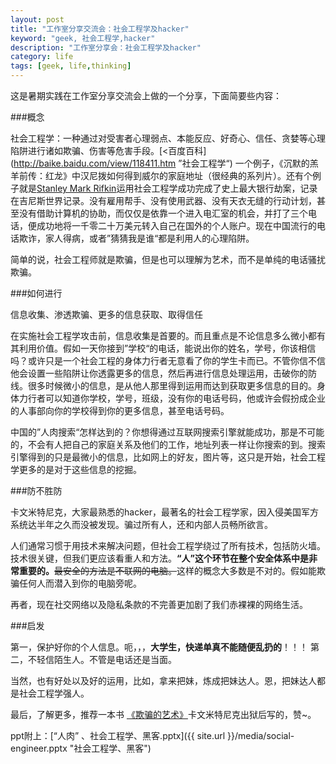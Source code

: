 ```yaml
---
layout: post
title: "工作室分享交流会：社会工程学及hacker"
keyword: "geek, 社会工程学,hacker"
description: "工作室分享会：社会工程学及hacker"
category: life
tags: [geek, life,thinking]
---
```



这是暑期实践在工作室分享交流会上做的一个分享，下面简要些内容：

###概念

社会工程学：一种通过对受害者心理弱点、本能反应、好奇心、信任、贪婪等心理陷阱进行诸如欺骗、伤害等危害手段。[<百度百科](http://baike.baidu.com/view/118411.htm ”社会工程学“)
一个例子，《沉默的羔羊前传：红龙》中汉尼拨如何得到威尔的家庭地址（很经典的系列片）。还有个例子就是[Stanley Mark Rifkin](http://en.wikipedia.org/wiki/Stanley_Mark_Rifkin "Stanley Mark Rifkin")运用社会工程学成功完成了史上最大银行劫案，记录在吉尼斯世界记录。没有雇用帮手、没有使用武器、没有天衣无缝的行动计划，甚至没有借助计算机的协助，而仅仅是依靠一个进入电汇室的机会，并打了三个电话，便成功地将一千零二十万美元转入自己在国外的个人账户。现在中国流行的电话欺诈，家人得病，或者”猜猜我是谁“都是利用人的心理陷阱。

简单的说，社会工程师就是欺骗，但是也可以理解为艺术，而不是单纯的电话骚扰欺骗。

###如何进行

信息收集、渗透欺骗、更多的信息获取、取得信任

在实施社会工程学攻击前，信息收集是首要的。而且重点是不论信息多么微小都有其利用价值。假如一天你接到”学校“的电话，能说出你的姓名，学号，你该相信吗？或许只是一个社会工程的身体力行者无意看了你的学生卡而已。不管你信不信他会设置一些陷阱让你透露更多的信息，然后再进行信息处理运用，击破你的防线。很多时候微小的信息，是从他人那里得到运用而达到获取更多信息的目的。身体力行者可以知道你学校，学号，班级，没有你的电话号码，他或许会假扮成企业的人事部向你的学校得到你的更多信息，甚至电话号码。

中国的”人肉搜索“怎样达到的？你想得通过互联网搜索引擎就能成功，那是不可能的，不会有人把自己的家庭关系及他们的工作，地址列表一样让你搜索的到。搜索引擎得到的只是最微小的信息，比如网上的好友，图片等，这只是开始，社会工程学更多的是对于这些信息的挖掘。

###防不胜防

卡文米特尼克，大家最熟悉的hacker，最著名的社会工程学家，因入侵美国军方系统达半年之久而没被发现。骗过所有人，还和内部人员畅所欲言。

人们通常习惯于用技术来解决问题，但社会工程学绕过了所有技术，包括防火墙。技术很关键，但我们更应该看重人和方法。**“人”这个环节在整个安全体系中是非常重要的。**~~最安全的方法是不联网的电脑。~~这样的概念大多数是不对的。假如能欺骗任何人而潜入到你的电脑旁呢。

再者，现在社交网络以及隐私条款的不完善更加剧了我们赤裸裸的网络生活。

###启发

第一，保护好你的个人信息。呃，，，**大学生，快递单真不能随便乱扔的**！！！
第二，不轻信陌生人。不管是电话还是当面。

当然，也有好处以及好的运用，比如，拿来把妹，炼成把妹达人。恩，把妹达人都是社会工程学强人。

最后，了解更多，推荐一本书  [《欺骗的艺术》](http://baike.baidu.com/view/1338543.htm "欺骗的艺术")卡文米特尼克出狱后写的，赞~。

ppt附上：[“人肉” 、社会工程学、黑客.pptx]({{ site.url }}/media/social-engineer.pptx "社会工程学、黑客")